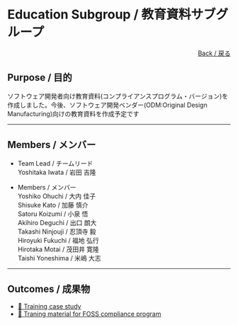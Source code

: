 # Education Subgroup / 教育資料サブグループ

<div style="text-align: right;">
<a href="/OpenChain-JWG/">Back / 戻る</a>
</div>

## Purpose / 目的

ソフトウェア開発者向け教育資料(コンプライアンスプログラム・バージョン)を作成しました。今後、ソフトウェア開発ベンダー(ODM:Original Design Manufacturing)向けの教育資料を作成予定です

---

## Members / メンバー

- Team Lead / チームリード  
Yoshitaka Iwata / 岩田 吉隆  

- Members / メンバー  
Yoshiko Ohuchi / 大内 佳子  
Shisuke Kato / 加藤 慎介  
Satoru Koizumi / 小泉 悟  
Akihiro Deguchi / 出口 朗大  
Takashi Ninjouji / 忍頂寺 毅  
Hiroyuki Fukuchi / 福地 弘行  
Hirotaka Motai / 茂田井 寛隆  
Taishi Yoneshima / 米嶋 大志  

---

## Outcomes / 成果物

- [&#x1f4c2; Training case study](https://github.com/OpenChain-Project/Onboarding-JWG/tree/master/CaseStudy/Training)  
- [&#x1f4c2; Traning material for FOSS compliance program](https://github.com/OpenChain-Project/Onboarding-JWG/tree/master/Education_Material/Training)


